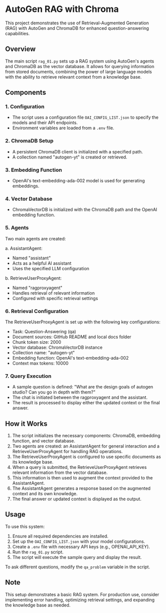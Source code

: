 # AutoGen RAG with Chroma

This project demonstrates the use of Retrieval-Augmented Generation (RAG) with AutoGen and ChromaDB for enhanced question-answering capabilities.

## Overview

The main script `rag_01.py` sets up a RAG system using AutoGen's agents and ChromaDB as the vector database. It allows for querying information from stored documents, combining the power of large language models with the ability to retrieve relevant context from a knowledge base.

## Components

### 1. Configuration

- The script uses a configuration file `OAI_CONFIG_LIST.json` to specify the models and their API endpoints.
- Environment variables are loaded from a `.env` file.

### 2. ChromaDB Setup

- A persistent ChromaDB client is initialized with a specified path.
- A collection named "autogen-yt" is created or retrieved.

### 3. Embedding Function

- OpenAI's text-embedding-ada-002 model is used for generating embeddings.

### 4. Vector Database

- ChromaVectorDB is initialized with the ChromaDB path and the OpenAI embedding function.

### 5. Agents

Two main agents are created:

a. AssistantAgent:
   - Named "assistant"
   - Acts as a helpful AI assistant
   - Uses the specified LLM configuration

b. RetrieveUserProxyAgent:
   - Named "ragproxyagent"
   - Handles retrieval of relevant information
   - Configured with specific retrieval settings

### 6. Retrieval Configuration

The RetrieveUserProxyAgent is set up with the following key configurations:

- Task: Question-Answering (qa)
- Document sources: GitHub README and local docs folder
- Chunk token size: 2000
- Vector database: ChromaVectorDB instance
- Collection name: "autogen-yt"
- Embedding function: OpenAI's text-embedding-ada-002
- Context max tokens: 10000

### 7. Query Execution

- A sample question is defined: "What are the design goals of autogen studio? Can you go in depth with them?"
- The chat is initiated between the ragproxyagent and the assistant.
- The result is processed to display either the updated context or the final answer.

## How it Works

1. The script initializes the necessary components: ChromaDB, embedding function, and vector database.
2. Two agents are created: an AssistantAgent for general interaction and a RetrieveUserProxyAgent for handling RAG operations.
3. The RetrieveUserProxyAgent is configured to use specific documents as its knowledge base.
4. When a query is submitted, the RetrieveUserProxyAgent retrieves relevant information from the vector database.
5. This information is then used to augment the context provided to the AssistantAgent.
6. The AssistantAgent generates a response based on the augmented context and its own knowledge.
7. The final answer or updated context is displayed as the output.

## Usage

To use this system:

1. Ensure all required dependencies are installed.
2. Set up the `OAI_CONFIG_LIST.json` with your model configurations.
3. Create a `.env` file with necessary API keys (e.g., OPENAI_API_KEY).
4. Run the `rag_01.py` script.
5. The script will execute the sample query and display the result.

To ask different questions, modify the `qa_problem` variable in the script.

## Note

This setup demonstrates a basic RAG system. For production use, consider implementing error handling, optimizing retrieval settings, and expanding the knowledge base as needed.
